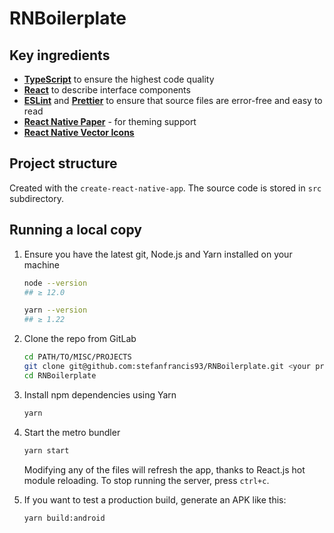 # RNBoilerplate

## Key ingredients

- **[TypeScript](https://www.typescriptlang.org/)** to ensure the highest code quality
- **[React](https://reactjs.org/)** to describe interface components
- **[ESLint](https://eslint.org/)** and **[Prettier](https://prettier.io/)** to ensure that source files are error-free and easy to read
- **[React Native Paper](https://callstack.github.io/react-native-paper/)** - for theming support
- **[React Native Vector Icons](https://github.com/oblador/react-native-vector-icons)**

## Project structure

Created with the `create-react-native-app`. The source code is stored in `src` subdirectory.

## Running a local copy

1.  Ensure you have the latest git, Node.js and Yarn installed on your machine

    ```bash
    node --version
    ## ≥ 12.0

    yarn --version
    ## ≥ 1.22
    ```

1.  Clone the repo from GitLab

    ```bash
    cd PATH/TO/MISC/PROJECTS
    git clone git@github.com:stefanfrancis93/RNBoilerplate.git <your project name>
    cd RNBoilerplate
    ```

1.  Install npm dependencies using Yarn

    ```bash
    yarn
    ```

1.  Start the metro bundler

    ```bash
    yarn start
    ```

    Modifying any of the files will refresh the app, thanks to React.js hot module reloading.
    To stop running the server, press `ctrl+c`.

1.  If you want to test a production build, generate an APK like this:

    ```bash
    yarn build:android
    ```
